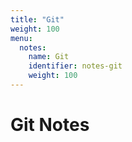 ```yaml
---
title: "Git"
weight: 100
menu:
  notes:
    name: Git
    identifier: notes-git
    weight: 100
---
```


# Git Notes